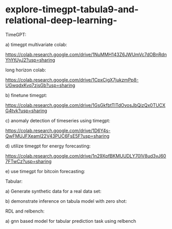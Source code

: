 # explore-timegpt-tabula9-and-relational-deep-learning-
TimeGPT:

a) timegpt multivariate colab:

https://colab.research.google.com/drive/1NuMMH143Z6JWUmVc7dOBnRdnYhYtUyJ2?usp=sharing

 long horizon colab:

https://colab.research.google.com/drive/1CpxCigX7jukzmPp8-UGwqdxKvq7zjsGb?usp=sharing


 b) finetune timegpt:

https://colab.research.google.com/drive/1GsGkfbtTlTdOvosJbQizQx0TUCXG4tvk?usp=sharing



c) anomaly detection of timeseries using timegpt:

https://colab.research.google.com/drive/1D6Y4s-QwFMUJFXeamI22V43PUC6FsE5F?usp=sharing



d) utilize timegpt for energy forecasting:

https://colab.research.google.com/drive/1n29XpfBKMUUDLY70lV8ud3vJ607FTwCz?usp=sharing



e) use timegpt for bitcoin forecasting:


Tabular:

a) Generate synthetic data for a real data set:


b) demonstrate inference on tabula model with zero shot:



RDL and relbench:


a) gnn based model for tabular prediction task using relbench 

